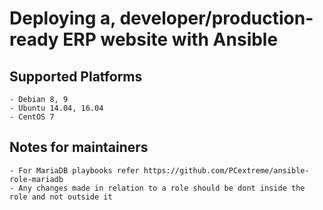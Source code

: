 # Deploying a, developer/production-ready ERP website with Ansible

## Supported Platforms
	- Debian 8, 9
	- Ubuntu 14.04, 16.04
	- CentOS 7

## Notes for maintainers
	- For MariaDB playbooks refer https://github.com/PCextreme/ansible-role-mariadb 
	- Any changes made in relation to a role should be dont inside the role and not outside it
